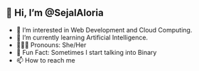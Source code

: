 ##  👋 Hi, I’m @SejalAloria
- 👀 I’m interested in Web Development and Cloud Computing.
- 🌱 I’m currently learning Artificial Intelligence.
- 🙋🏻‍♀ Pronouns: She/Her
- 💞️ Fun Fact: Sometimes I start talking into Binary
- 📫 How to reach me 

<!---
SejalAloria/SejalAloria is a ✨ special ✨ repository because its `README.md` (this file) appears on your GitHub profile.
You can click the Preview link to take a look at your changes.
--->
